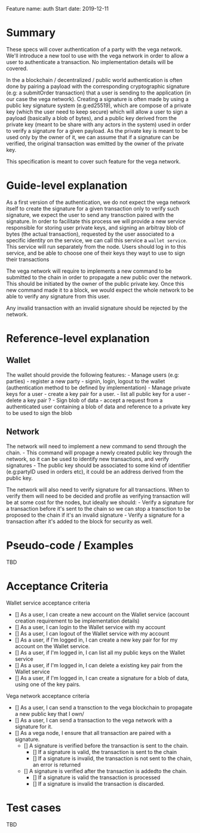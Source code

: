 Feature name: auth
Start date: 2019-12-11

# Summary
These specs will cover authentication of a party with the vega network.
We'll introduce a new tool to use with the vega network in order to allow a user to authenticate a transaction.
No implementation details will be covered.

In the a blockchain / decentralized / public world authentication is often done by pairing a payload with the corresponding cryptographic signature (e.g: a submitOrder transaction) that a user is sending to the application (in our case the vega network).
Creating a signature is often made by using a public key signature system (e.g:ed25519), which are compose of a private key (which the user need to keep secure) which will allow a user to sign a payload (basically a blob of bytes), and a public key derived from the private key (meant to be share with any actors in the system) used in order to verify a signature for a given payload. As the private key is meant to be used only by the owner of it, we can assume that if a signature can be verified, the original transaction was emitted by the owner of the private key.

This specification is meant to cover such feature for the vega network.


# Guide-level explanation

As a first version of the authentication, we do not expect the vega network itself to create the signature for a given transaction only to verify such signature, we expect the user to send any transction paired with the signature.
In order to facilitate this process we will provide a new service responsible for storing user private keys, and signing an arbitray blob of bytes (the actual transaction), requested by the user associated to a specific identity on the service, we can call this service a `wallet service`. This service will run separately from the node.
Users should log in to this service, and be able to choose one of their keys they wayt to use to sign their transactions

The vega network will require to implements a new command to be submitted to the chain in order to propagate a new public over the network. This should be initiated by the owner of the public private key.
Once this new command made it to a block, we would expect the whole network to be able to verify any signature from this user.

Any invalid transaction with an invalid signature should be rejected by the network.

# Reference-level explanation

## Wallet

The wallet should provide the following features:
	- Manage users (e.g: parties)
		- register a new party
		- signin, login, logout to the wallet (authentication method to be defined by implementation)
	- Manage private keys for a user
		- create a key pair for a user.
		- list all public key for a user
		- delete a key pair ?
	- Sign blob of data
		- accept a request from a authenticated user containing a blob of data and reference to a private key to be used to sign the blob

## Network

The network will need to implement a new command to send through the chain.
	- This command will propage a newly created public key through the network, so it can be used to identify new transactions, and verify signatures
	- The public key should be associated to some kind of identifier (e.g:partyID used in orders etc), it could be an address derived from the public key.

The network will also need to verify signature for all transactions.
When to verify them will need to be decided and profile as verifying transaction will be at some cost for the nodes, but ideally we should:
	- Verify a signature for a transaction before it's sent to the chain so we can stop a transction to be proposed to the chain if it's an invalid signature
	- Verify a signature for a transaction after it's added to the block for security as well.


# Pseudo-code / Examples
TBD

# Acceptance Criteria
Wallet service acceptance criteria
- [] As a user, I can create a new account on the Wallet service (account creation requirement to be implementation details)
- [] As a user, I can login to the Wallet service with my account
- [] As a user, I can logout of the Wallet service with my account
- [] As a user, if I'm logged in, I can create a new key pair for for my account on the Wallet service.
- [] As a user, if I'm logged in, I can list all my public keys on the Wallet service
- [] As a user, if I'm logged in, I can delete a existing key pair from the Wallet service
- [] As a user, if I'm logged in, I can create a signature for a blob of data, using one of the key pairs.

Vega network acceptance criteria
- [] As a user, I can send a transction to the vega blockchain to propagate a new public key that I own/
- [] As a user, I can send a transaction to the vega network with a signature for it.
- [] As a vega node, I ensure that all transaction are paired with a signature.
  - [] A signature is verified before the transaction is sent to the chain.
	- [] If a signature is valid, the transaction is sent to the chain
	- [] If a signature is invalid, the transaction is not sent to the chain, an error is returned
  - [] A signature is verified after the transaction is addedto the chain.
	- [] If a signature is valid the transaction is processed
	- [] If a signature is invalid the transaction is discarded.


# Test cases
TBD
